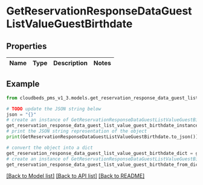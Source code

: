 # GetReservationResponseDataGuestListValueGuestBirthdate



## Properties

Name | Type | Description | Notes
------------ | ------------- | ------------- | -------------

## Example

```python
from cloudbeds_pms_v1_3.models.get_reservation_response_data_guest_list_value_guest_birthdate import GetReservationResponseDataGuestListValueGuestBirthdate

# TODO update the JSON string below
json = "{}"
# create an instance of GetReservationResponseDataGuestListValueGuestBirthdate from a JSON string
get_reservation_response_data_guest_list_value_guest_birthdate_instance = GetReservationResponseDataGuestListValueGuestBirthdate.from_json(json)
# print the JSON string representation of the object
print(GetReservationResponseDataGuestListValueGuestBirthdate.to_json())

# convert the object into a dict
get_reservation_response_data_guest_list_value_guest_birthdate_dict = get_reservation_response_data_guest_list_value_guest_birthdate_instance.to_dict()
# create an instance of GetReservationResponseDataGuestListValueGuestBirthdate from a dict
get_reservation_response_data_guest_list_value_guest_birthdate_from_dict = GetReservationResponseDataGuestListValueGuestBirthdate.from_dict(get_reservation_response_data_guest_list_value_guest_birthdate_dict)
```
[[Back to Model list]](../README.md#documentation-for-models) [[Back to API list]](../README.md#documentation-for-api-endpoints) [[Back to README]](../README.md)


